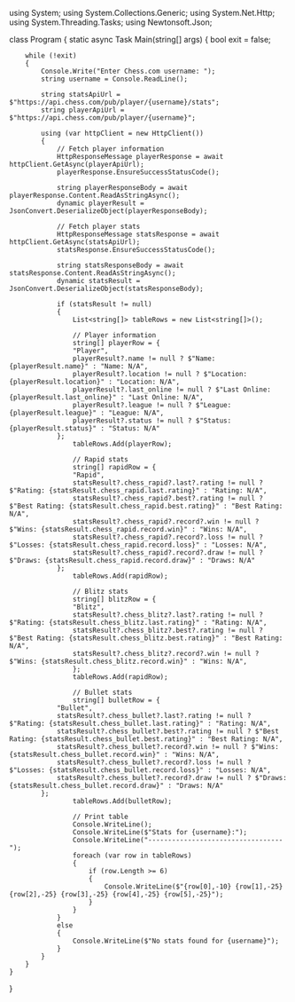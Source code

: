 using System;
using System.Collections.Generic;
using System.Net.Http;
using System.Threading.Tasks;
using Newtonsoft.Json;

class Program
{
    static async Task Main(string[] args)
    {
        bool exit = false;

        while (!exit)
        {
            Console.Write("Enter Chess.com username: ");
            string username = Console.ReadLine();

            string statsApiUrl = $"https://api.chess.com/pub/player/{username}/stats";
            string playerApiUrl = $"https://api.chess.com/pub/player/{username}";

            using (var httpClient = new HttpClient())
            {
                // Fetch player information
                HttpResponseMessage playerResponse = await httpClient.GetAsync(playerApiUrl);
                playerResponse.EnsureSuccessStatusCode();

                string playerResponseBody = await playerResponse.Content.ReadAsStringAsync();
                dynamic playerResult = JsonConvert.DeserializeObject(playerResponseBody);

                // Fetch player stats
                HttpResponseMessage statsResponse = await httpClient.GetAsync(statsApiUrl);
                statsResponse.EnsureSuccessStatusCode();

                string statsResponseBody = await statsResponse.Content.ReadAsStringAsync();
                dynamic statsResult = JsonConvert.DeserializeObject(statsResponseBody);

                if (statsResult != null)
                {
                    List<string[]> tableRows = new List<string[]>();

                    // Player information
                    string[] playerRow = {
                    "Player",
                    playerResult?.name != null ? $"Name: {playerResult.name}" : "Name: N/A",
                    playerResult?.location != null ? $"Location: {playerResult.location}" : "Location: N/A",
                    playerResult?.last_online != null ? $"Last Online: {playerResult.last_online}" : "Last Online: N/A",
                    playerResult?.league != null ? $"League: {playerResult.league}" : "League: N/A",
                    playerResult?.status != null ? $"Status: {playerResult.status}" : "Status: N/A"
                };
                    tableRows.Add(playerRow);

                    // Rapid stats
                    string[] rapidRow = {
                    "Rapid",
                    statsResult?.chess_rapid?.last?.rating != null ? $"Rating: {statsResult.chess_rapid.last.rating}" : "Rating: N/A",
                    statsResult?.chess_rapid?.best?.rating != null ? $"Best Rating: {statsResult.chess_rapid.best.rating}" : "Best Rating: N/A",
                    statsResult?.chess_rapid?.record?.win != null ? $"Wins: {statsResult.chess_rapid.record.win}" : "Wins: N/A",
                    statsResult?.chess_rapid?.record?.loss != null ? $"Losses: {statsResult.chess_rapid.record.loss}" : "Losses: N/A",
                    statsResult?.chess_rapid?.record?.draw != null ? $"Draws: {statsResult.chess_rapid.record.draw}" : "Draws: N/A"
                };
                    tableRows.Add(rapidRow);

                    // Blitz stats
                    string[] blitzRow = {
                    "Blitz",
                    statsResult?.chess_blitz?.last?.rating != null ? $"Rating: {statsResult.chess_blitz.last.rating}" : "Rating: N/A",
                    statsResult?.chess_blitz?.best?.rating != null ? $"Best Rating: {statsResult.chess_blitz.best.rating}" : "Best Rating: N/A",
                    statsResult?.chess_blitz?.record?.win != null ? $"Wins: {statsResult.chess_blitz.record.win}" : "Wins: N/A",
                    };
                    tableRows.Add(rapidRow);

                    // Bullet stats
                    string[] bulletRow = {
                "Bullet",
                statsResult?.chess_bullet?.last?.rating != null ? $"Rating: {statsResult.chess_bullet.last.rating}" : "Rating: N/A",
                statsResult?.chess_bullet?.best?.rating != null ? $"Best Rating: {statsResult.chess_bullet.best.rating}" : "Best Rating: N/A",
                statsResult?.chess_bullet?.record?.win != null ? $"Wins: {statsResult.chess_bullet.record.win}" : "Wins: N/A",
                statsResult?.chess_bullet?.record?.loss != null ? $"Losses: {statsResult.chess_bullet.record.loss}" : "Losses: N/A",
                statsResult?.chess_bullet?.record?.draw != null ? $"Draws: {statsResult.chess_bullet.record.draw}" : "Draws: N/A"
            };
                    tableRows.Add(bulletRow);

                    // Print table
                    Console.WriteLine();
                    Console.WriteLine($"Stats for {username}:");
                    Console.WriteLine("----------------------------------");
                    foreach (var row in tableRows)
                    {
                        if (row.Length >= 6)
                        {
                            Console.WriteLine($"{row[0],-10} {row[1],-25} {row[2],-25} {row[3],-25} {row[4],-25} {row[5],-25}");
                        }
                    }
                }
                else
                {
                    Console.WriteLine($"No stats found for {username}");
                }
            }
        }
    }
}



